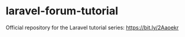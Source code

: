 # laravel-forum-tutorial
Official repository for the Laravel tutorial series: https://bit.ly/2Aaoekr

